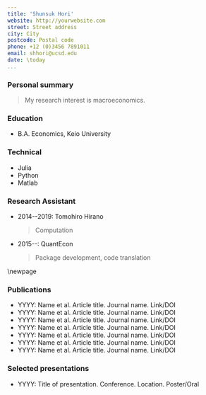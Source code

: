 ```yaml
---
title: 'Shunsuk Hori'
website: http://yourwebsite.com
street: Street address
city: City
postcode: Postal code
phone: +12 (0)3456 7891011
email: shhori@ucsd.edu
date: \today
...
```


### Personal summary

> My research interest is macroeconomics.

### Education 

- B.A.     Economics, Keio University

### Technical

- Julia
- Python
- Matlab

### Research Assistant

- 2014--2019: Tomohiro Hirano

    > Computation

- 2015--: QuantEcon

    > Package development, code translation

\newpage

### Publications

- YYYY: Name et al. Article title. Journal name. Link/DOI
- YYYY: Name et al. Article title. Journal name. Link/DOI
- YYYY: Name et al. Article title. Journal name. Link/DOI
- YYYY: Name et al. Article title. Journal name. Link/DOI
- YYYY: Name et al. Article title. Journal name. Link/DOI
- YYYY: Name et al. Article title. Journal name. Link/DOI
- YYYY: Name et al. Article title. Journal name. Link/DOI

### Selected presentations

- YYYY: Title of presentation. Conference. Location. Poster/Oral





